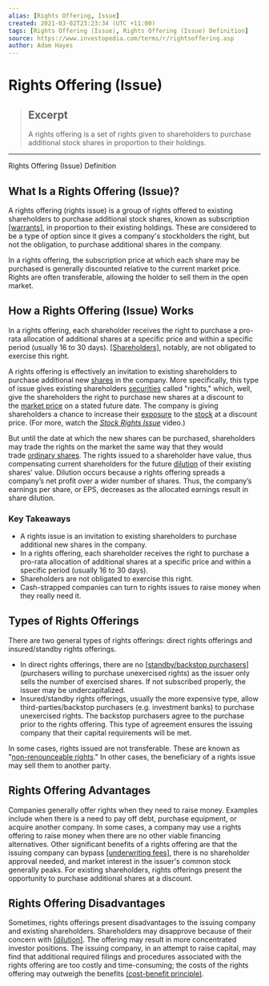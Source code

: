 ```yaml
---
alias: [Rights Offering, Issue]
created: 2021-03-02T23:23:34 (UTC +11:00)
tags: [Rights Offering (Issue), Rights Offering (Issue) Definition]
source: https://www.investopedia.com/terms/r/rightsoffering.asp
author: Adam Hayes
---
```


# Rights Offering (Issue)

> ## Excerpt
> A rights offering is a set of rights given to shareholders to purchase additional stock shares in proportion to their holdings.

---

Rights Offering (Issue) Definition
## What Is a Rights Offering (Issue)?

A rights offering (rights issue) is a group of rights offered to existing shareholders to purchase additional stock shares, known as subscription [[warrants]](https://www.investopedia.com/terms/w/warrant.asp), in proportion to their existing holdings. These are considered to be a type of option since it gives a company's stockholders the right, but not the obligation, to purchase additional shares in the company.

In a rights offering, the subscription price at which each share may be purchased is generally discounted relative to the current market price. Rights are often transferable, allowing the holder to sell them in the open market.

## How a Rights Offering (Issue) Works

In a rights offering, each shareholder receives the right to purchase a pro-rata allocation of additional shares at a specific price and within a specific period (usually 16 to 30 days). [[Shareholders]](https://www.investopedia.com/terms/s/shareholder.asp), notably, are not obligated to exercise this right. 

A rights offering is effectively an invitation to existing shareholders to purchase additional new [shares](https://www.investopedia.com/terms/s/shares.asp) in the company. More specifically, this type of issue gives existing shareholders [securities](https://www.investopedia.com/terms/s/security.asp) called "rights," which, well, give the shareholders the right to purchase new shares at a discount to the [market price](https://www.investopedia.com/terms/m/market-price.asp) on a stated future date. The company is giving shareholders a chance to increase their [exposure](https://www.investopedia.com/terms/m/marketexposure.asp) to the [stock](https://www.investopedia.com/terms/s/stock.asp) at a discount price. (For more, watch the [_Stock Rights Issue_](https://www.investopedia.com/video/play/stock-rights-issue/) video.)

But until the date at which the new shares can be purchased, shareholders may trade the rights on the market the same way that they would trade [ordinary shares](https://www.investopedia.com/terms/o/ordinaryshares.asp). The rights issued to a shareholder have value, thus compensating current shareholders for the future [dilution](https://www.investopedia.com/terms/d/dilution.asp) of their existing shares' value. Dilution occurs because a rights offering spreads a company’s net profit over a wider number of shares. Thus, the company’s earnings per share, or EPS, decreases as the allocated earnings result in share dilution.

### Key Takeaways

-   A rights issue is an invitation to existing shareholders to purchase additional new shares in the company.
-   In a rights offering, each shareholder receives the right to purchase a pro-rata allocation of additional shares at a specific price and within a specific period (usually 16 to 30 days).
-   Shareholders are not obligated to exercise this right. 
-   Cash-strapped companies can turn to rights issues to raise money when they really need it.

## Types of Rights Offerings

There are two general types of rights offerings: direct rights offerings and insured/standby rights offerings. 

-   In direct rights offerings, there are no [[standby/backstop purchasers]](https://www.investopedia.com/terms/b/backstop_purchaser.asp) (purchasers willing to purchase unexercised rights) as the issuer only sells the number of exercised shares. If not subscribed properly, the issuer may be undercapitalized. 
-   Insured/standby rights offerings, usually the more expensive type, allow third-parties/backstop purchasers (e.g. investment banks) to purchase unexercised rights. The backstop purchasers agree to the purchase prior to the rights offering. This type of agreement ensures the issuing company that their capital requirements will be met. 

In some cases, rights issued are not transferable. These are known as "[non-renounceable rights](https://www.investopedia.com/terms/n/nonrenounceablerights.asp)." In other cases, the beneficiary of a rights issue may sell them to another party.

## Rights Offering Advantages

Companies generally offer rights when they need to raise money. Examples include when there is a need to pay off debt, purchase equipment, or acquire another company. In some cases, a company may use a rights offering to raise money when there are no other viable financing alternatives. Other significant benefits of a rights offering are that the issuing company can bypass [[underwriting fees]](https://www.investopedia.com/terms/u/underwriting-fees.asp), there is no shareholder approval needed, and market interest in the issuer's common stock generally peaks. For existing shareholders, rights offerings present the opportunity to purchase additional shares at a discount.

## Rights Offering Disadvantages

Sometimes, rights offerings present disadvantages to the issuing company and existing shareholders. Shareholders may disapprove because of their concern with [[dilution]](https://www.investopedia.com/terms/d/dilution.asp). The offering may result in more concentrated investor positions. The issuing company, in an attempt to raise capital, may find that additional required filings and procedures associated with the rights offering are too costly and time-consuming; the costs of the rights offering may outweigh the benefits [(cost-benefit principle)](https://www.investopedia.com/terms/c/cost-benefitanalysis.asp).
